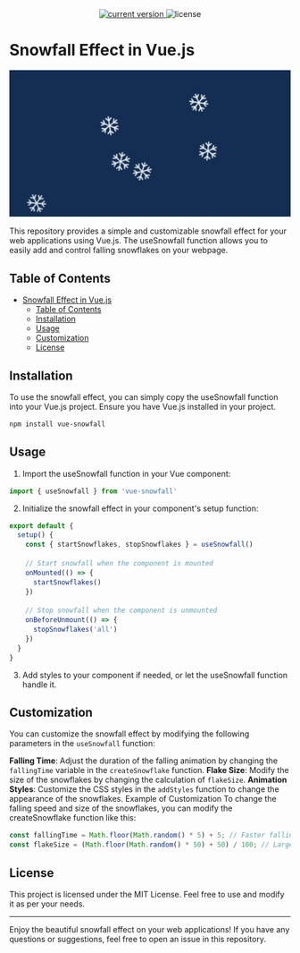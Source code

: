 <div align="center">
  <a href="https://www.npmjs.com/package/vue-snowfall">
    <img alt="current version" src="https://img.shields.io/npm/v/vue-snowfall">
  </a>
  <img alt="license" src="https://img.shields.io/github/license/NooBiToo/vue-snowfall" />
</div>

# Snowfall Effect in Vue.js

<img alt="flakes" src="./src/assets/flakes.png" />

This repository provides a simple and customizable snowfall effect for your web applications using Vue.js. The useSnowfall function allows you to easily add and control falling snowflakes on your webpage.

## Table of Contents
- [Snowfall Effect in Vue.js](#snowfall-effect-in-vuejs)
  - [Table of Contents](#table-of-contents)
  - [Installation](#installation)
  - [Usage](#usage)
  - [Customization](#customization)
  - [License](#license)

## Installation
To use the snowfall effect, you can simply copy the useSnowfall function into your Vue.js project. Ensure you have Vue.js installed in your project.

```bash
npm install vue-snowfall
```

## Usage
1. Import the useSnowfall function in your Vue component:

```javascript
import { useSnowfall } from 'vue-snowfall'
```
2. Initialize the snowfall effect in your component's setup function:

```javascript
export default {
  setup() {
    const { startSnowflakes, stopSnowflakes } = useSnowfall()

    // Start snowfall when the component is mounted
    onMounted(() => {
      startSnowflakes()
    })

    // Stop snowfall when the component is unmounted
    onBeforeUnmount(() => {
      stopSnowflakes('all')
    })
  }
}
```

3. Add styles to your component if needed, or let the useSnowfall function handle it.

## Customization
You can customize the snowfall effect by modifying the following parameters in the `useSnowfall` function:

**Falling Time**: Adjust the duration of the falling animation by changing the `fallingTime` variable in the `createSnowflake` function.
**Flake Size**: Modify the size of the snowflakes by changing the calculation of `flakeSize`.
**Animation Styles**: Customize the CSS styles in the `addStyles` function to change the appearance of the snowflakes.
Example of Customization
To change the falling speed and size of the snowflakes, you can modify the createSnowflake function like this:

```javascript
const fallingTime = Math.floor(Math.random() * 5) + 5; // Faster falling speed
const flakeSize = (Math.floor(Math.random() * 50) + 50) / 100; // Larger snowflakes
```

## License
This project is licensed under the MIT License. Feel free to use and modify it as per your needs.

---
Enjoy the beautiful snowfall effect on your web applications! If you have any questions or suggestions, feel free to open an issue in this repository.
